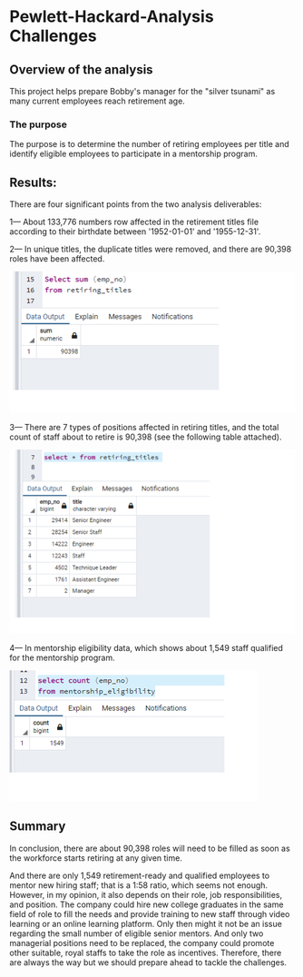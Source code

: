 # Pewlett-Hackard-Analysis Challenges
## Overview of the analysis
  This project helps prepare Bobby's manager for the "silver tsunami" as many current employees reach retirement age.
### The purpose
  The purpose is to determine the number of retiring employees per title and identify eligible employees to participate in a mentorship program. 
## Results:
  There are four significant points from the two analysis deliverables: 
  
  1—	About 133,776 numbers row affected in the retirement titles file according to their birthdate between '1952-01-01' and '1955-12-31'.
  
  2—	In unique titles, the duplicate titles were removed, and there are 90,398 roles have been affected. 
  
  ![retiring_number](https://github.com/summerginger/Pewlett-Hackard-Analysis/blob/main/PHOTOS/total%20retiring%20numbers.png)
  
  3—	There are 7 types of positions affected in retiring titles, and the total count of staff about to retire is 90,398 (see the following table attached).
  
  ![retiring_titles](https://github.com/summerginger/Pewlett-Hackard-Analysis/blob/main/PHOTOS/retiring_titles.png)
  
  4—	In mentorship eligibility data, which shows about 1,549 staff qualified for the mentorship program. 
  
 ![total%20mentorship_eligible%20numbers](https://github.com/summerginger/Pewlett-Hackard-Analysis/blob/main/PHOTOS/total%20mentorship_eligible%20numbers.png)
 
## Summary

  In conclusion, there are about 90,398 roles will need to be filled as soon as the workforce starts retiring at any given time.

And there are only 1,549 retirement-ready and qualified employees to mentor new hiring staff; that is a 1:58 ratio, which seems not enough. However, in my opinion, it also depends on their role, job responsibilities, and position.  The company could hire new college graduates in the same field of role to fill the needs and provide training to new staff through video learning or an online learning platform. Only then might it not be an issue regarding the small number of eligible senior mentors. And only two managerial positions need to be replaced, the company could promote other suitable, royal staffs to take the role as incentives. Therefore, there are always the way but we should prepare ahead to tackle the challenges.
  

